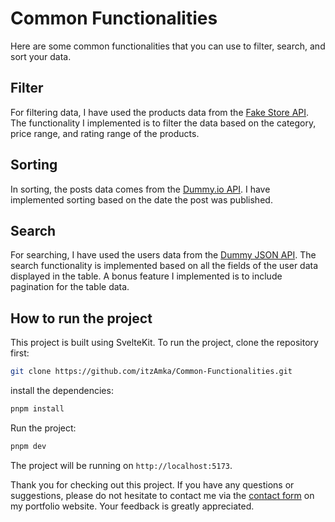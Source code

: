 # Common Functionalities

Here are some common functionalities that you can use to filter, search, and sort your data.

## Filter

For filtering data, I have used the products data from the [Fake Store API](https://fakestoreapi.com/). The functionality I implemented is to filter the data based on the category, price range, and rating range of the products.

## Sorting

In sorting, the posts data comes from the [Dummy.io API](https://dummyapi.io/). I have implemented sorting based on the date the post was published.

## Search

For searching, I have used the users data from the [Dummy JSON API](https://dummyjson.com/). The search functionality is implemented based on all the fields of the user data displayed in the table. A bonus feature I implemented is to include pagination for the table data.

## How to run the project

This project is built using SvelteKit. To run the project, clone the repository first:

```bash
git clone https://github.com/itzAmka/Common-Functionalities.git
```

install the dependencies:

```bash
pnpm install
```

Run the project:

```bash
pnpm dev
```

The project will be running on `http://localhost:5173`.

Thank you for checking out this project. If you have any questions or suggestions, please do not hesitate to contact me via the [contact form](https://amka.dev/#contact) on my portfolio website. Your feedback is greatly appreciated.

[//]: # 'README.md ends here'
